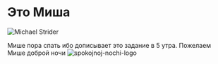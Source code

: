 # Это Миша

![Michael Strider](https://user-images.githubusercontent.com/108865819/204115631-d8b02f01-c9a7-4f24-b3fa-e3fca87733f6.jpg)

Мише пора спать ибо дописывает это задание в 5 утра.
Пожелаем Мише доброй ночи
![spokojnoj-nochi-logo](https://user-images.githubusercontent.com/108865819/204115684-1070a92d-2cca-4877-80fa-591596c15875.png)
